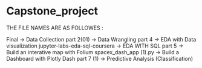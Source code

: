 # Capstone_project

THE FILE NAMES ARE AS FOLLOWES :

Final -> Data Collection
part 2(01) -> Data Wrangling
part 4 -> EDA with Data visualization
jupyter-labs-eda-sql-coursera -> EDA WITH SQL
part 5 -> Build an interative map with Folium
spacex_dash_app (1).py -> Build a Dashboard with Plotly Dash
part 7 (1) -> Predictive Analysis (Classification)
